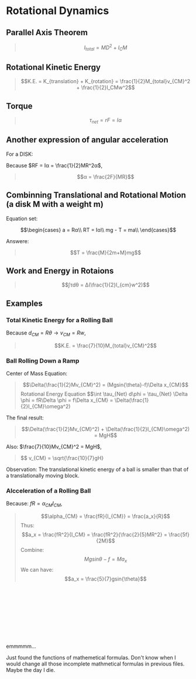 # Rotational Dynamics

## Parallel Axis Theorem

> $$I_{total} = MD^2 + I_CM$$

## Rotational Kinetic Energy

> $$K.E. = K_{translation} + K_{rotation} = \frac{1}{2}M_{total}v_{CM}^2 + \frac{1}{2}I_CMw^2$$

## Torque

> $$τ_{net} = rF = Iα$$

## Another expression of angular acceleration

For a DISK:

Because $RF = Iα = \frac{1}{2}MR^2α$,  

> $$α = \frac{2F}{MR}$$

## Combinning Translational and Rotational Motion (a disk M with a weight m)

Equation set:

$$\begin{cases}
a = Rα\\
RT = Iα\\
mg - T = ma\\
\end{cases}$$

Answere:
> $$T = \frac{M}{2m+M}mg$$

## Work and Energy in Rotaions

> $$∫τdθ = Δ(\frac{1}{2}I_{cm}w^2)$$

## Examples

### Total Kinetic Energy for a Rolling Ball

Because $d_{CM} = Rθ → v_{CM} = Rw$,

> $$K.E. = \frac{7}{10}M_{total}v_{CM}^2$$

### Ball Rolling Down a Ramp

Center of Mass Equation:
> $$\Delta(\frac{1}{2}Mv_{CM}^2) = (Mgsin{\theta}-f)\Delta x_{CM}$$
Rotational Energy Equation
> $$\int \tau_{Net} d\phi = \tau_{Net} \Delta \phi = fR\Delta \phi = f\Delta x_{CM} = \Delta(\frac{1}{2}I_{CM}\omega^2)

The final result:
> $$\Delta(\frac{1}{2}Mv_{CM}^2) + \Delta(\frac{1}{2}I_{CM}\omega^2) = MgH$$

Also: $\frac{7}{10}Mv_{CM}^2 = MgH$,
> $$ v_{CM} = \sqrt{\frac{10}{7}gH}

Observation: The translational kinetic energy of a ball is smaller than that of a translationally moving block.

### Alcceleration of a Rolling Ball

Because: $fR = \alpha_{CM}I_{CM}$,
>$$\alpha_{CM} = \frac{fR}{I_{CM}} = \frac{a_x}{R}$$
Thus:
>$$a_x = \frac{fR^2}{I_CM} = \frac{fR^2}{\frac{2}{5}MR^2} = \frac{5f}{2M}$$
Combine:
>$$Mgsin{\theta} - f = Ma_x$$
We can have:
> $$a_x = \frac{5}{7}gsin{\theta}$$
</br>
</br>
</br>
</br>
</br>
</br>
</br>
</br>
</br>
emmmmm...

Just found the functions of mathemetical formulas. Don't know when I would change all those incomplete mathmetical formulas in previous files. Maybe the day I die.